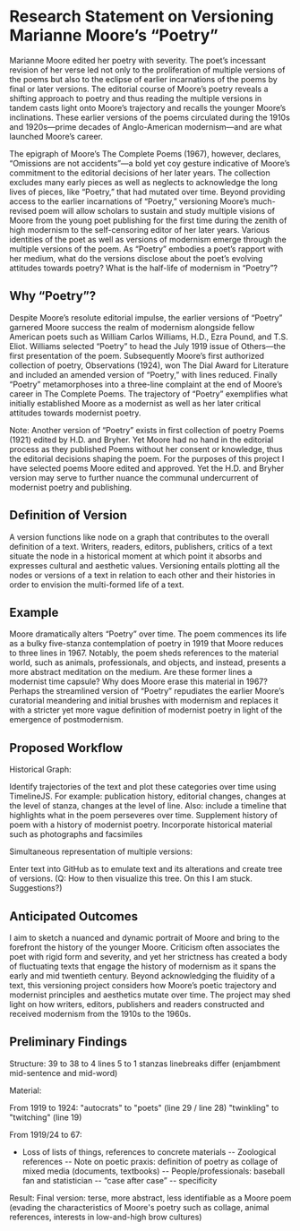 # Research Statement on Versioning Marianne Moore’s “Poetry”
 
Marianne Moore edited her poetry with severity. The poet’s incessant revision of her verse led not only to the proliferation of multiple versions of the poems but also to the eclipse of earlier incarnations of the poems by final or later versions. The editorial course of Moore’s poetry reveals a shifting approach to poetry and thus reading the multiple versions in tandem casts light onto Moore’s trajectory and recalls the younger Moore’s inclinations. These earlier versions of the poems circulated during the 1910s and 1920s—prime decades of Anglo-American modernism—and are what launched Moore’s career.

The epigraph of Moore’s The Complete Poems (1967), however, declares, “Omissions are not accidents”—a bold yet coy gesture indicative of Moore’s commitment to the editorial decisions of her later years. The collection excludes many early pieces as well as neglects to acknowledge the long lives of pieces, like “Poetry,” that had mutated over time. Beyond providing access to the earlier incarnations of “Poetry,” versioning Moore’s much-revised poem will allow scholars to sustain and study multiple visions of Moore from the young poet publishing for the first time during the zenith of high modernism to the self-censoring editor of her later years. Various identities of the poet as well as versions of modernism emerge through the multiple versions of the poem. As “Poetry” embodies a poet’s rapport with her medium, what do the versions disclose about the poet’s evolving attitudes towards poetry? What is the half-life of modernism in “Poetry”?
 
## Why “Poetry”?
 
Despite Moore’s resolute editorial impulse, the earlier versions of “Poetry” garnered Moore success the realm of modernism alongside fellow American poets such as William Carlos Williams, H.D., Ezra Pound, and T.S. Eliot. Williams selected “Poetry” to head the July 1919 issue of Others—the first presentation of the poem. Subsequently Moore’s first authorized collection of poetry, Observations (1924), won The Dial Award for Literature and included an amended version of “Poetry,” with lines reduced. Finally “Poetry” metamorphoses into a three-line complaint at the end of Moore’s career in The Complete Poems. The trajectory of “Poetry” exemplifies what initially established Moore as a modernist as well as her later critical attitudes towards modernist poetry.
 
Note: Another version of “Poetry” exists in first collection of poetry Poems (1921) edited by H.D. and Bryher. Yet Moore had no hand in the editorial process as they published Poems without her consent or knowledge, thus the editorial decisions shaping the poem. For the purposes of this project I have selected poems Moore edited and approved. Yet the H.D. and Bryher version may serve to further nuance the communal undercurrent of modernist poetry and publishing.
 
## Definition of Version
 
A version functions like node on a graph that contributes to the overall definition of a text. Writers, readers, editors, publishers, critics of a text situate the node in a historical moment at which point it absorbs and expresses cultural and aesthetic values. Versioning entails plotting all the nodes or versions of a text in relation to each other and their histories in order to envision the multi-formed life of a text.
 
## Example
 
Moore dramatically alters “Poetry” over time. The poem commences its life as a bulky five-stanza contemplation of poetry in 1919 that Moore reduces to three lines in 1967. Notably, the poem sheds references to the material world, such as animals, professionals, and objects, and instead, presents a more abstract meditation on the medium. Are these former lines a modernist time capsule? Why does Moore erase this material in 1967? Perhaps the streamlined version of “Poetry” repudiates the earlier Moore’s curatorial meandering and initial brushes with modernism and replaces it with a stricter yet more vague definition of modernist poetry in light of the emergence of postmodernism. 
 
## Proposed Workflow
 
Historical Graph:
 
Identify trajectories of the text and plot these categories over time using TimelineJS. For example: publication history, editorial changes, changes at the level of stanza, changes at the level of line. Also: include a timeline that highlights what in the poem perseveres over time. Supplement history of poem with a history of modernist poetry. Incorporate historical material such as photographs and facsimiles
 
Simultaneous representation of multiple versions:
 
Enter text into GitHub as to emulate text and its alterations and create tree of versions. (Q: How to then visualize this tree. On this I am stuck. Suggestions?)
 
## Anticipated Outcomes
 
I aim to sketch a nuanced and dynamic portrait of Moore and bring to the forefront the history of the younger Moore. Criticism often associates the poet with rigid form and severity, and yet her strictness has created a body of fluctuating texts that engage the history of modernism as it spans the early and mid twentieth century. Beyond acknowledging the fluidity of a text, this versioning project considers how Moore’s poetic trajectory and modernist principles and aesthetics mutate over time. The project may shed light on how writers, editors, publishers and readers constructed and received modernism from the 1910s to the 1960s.

## Preliminary Findings

Structure:
39 to 38 to 4 lines
5 to 1 stanzas
linebreaks differ (enjambment mid-sentence and mid-word)

Material:

From 1919 to 1924:
"autocrats" to "poets" (line 29 / line 28)
"twinkling" to "twitching" (line 19)

From 1919/24 to 67:

- Loss of lists of things, references to concrete materials 
-- Zoological references
-- Note on poetic praxis: definition of poetry as collage of mixed media (documents, textbooks)
-- People/professionals: baseball fan and statistician
-- “case after case” -- specificity

Result:
Final version: terse, more abstract, less identifiable as a Moore poem (evading the characteristics of Moore's poetry such as collage, animal references, interests in low-and-high brow cultures)

